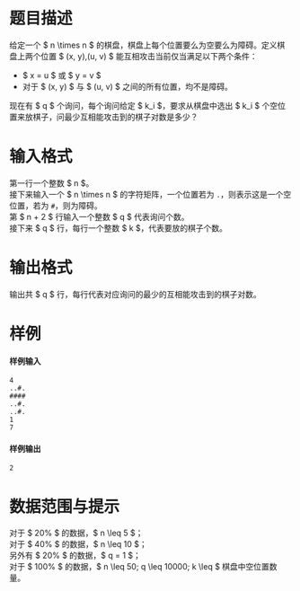 
# 题目描述

给定一个 $ n \times n $ 的棋盘，棋盘上每个位置要么为空要么为障碍。定义棋盘上两个位置 $ (x, y),(u, v) $ 能互相攻击当前仅当满足以下两个条件：

* $ x = u $ 或 $ y = v $
* 对于 $ (x, y) $ 与 $ (u, v) $ 之间的所有位置，均不是障碍。

现在有 $ q $ 个询问，每个询问给定 $ k_i $，要求从棋盘中选出 $ k_i $ 个空位置来放棋子，问最少互相能攻击到的棋子对数是多少？

# 输入格式

第一行一个整数 $ n $。  
接下来输入一个 $ n \times n $ 的字符矩阵，一个位置若为 `.`，则表示这是一个空位置，若为 `#`，则为障碍。  
第 $ n + 2 $ 行输入一个整数 $ q $ 代表询问个数。  
接下来 $ q $ 行，每行一个整数 $ k $，代表要放的棋子个数。

# 输出格式

输出共 $ q $ 行，每行代表对应询问的最少的互相能攻击到的棋子对数。

# 样例

#### 样例输入
```plain
4
..#.
####
..#.
..#.
1
7
```

#### 样例输出
```plain
2
```

# 数据范围与提示

对于 $ 20\% $ 的数据，$ n \leq 5 $；  
对于 $ 40\% $ 的数据，$ n \leq 10 $；  
另外有 $ 20\% $ 的数据，$ q = 1 $；  
对于 $ 100\% $ 的数据，$ n \leq 50; q \leq 10000; k \leq $ 棋盘中空位置数量。

